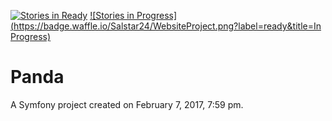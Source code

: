 [![Stories in Ready](https://badge.waffle.io/Salstar24/WebsiteProject.png?label=ready&title=Ready)](http://waffle.io/Salstar24/WebsiteProject) [![Stories in Progress](https://badge.waffle.io/Salstar24/WebsiteProject.png?label=ready&title=In Progress)](http://waffle.io/Salstar24/WebsiteProject)

Panda
=====

A Symfony project created on February 7, 2017, 7:59 pm.
